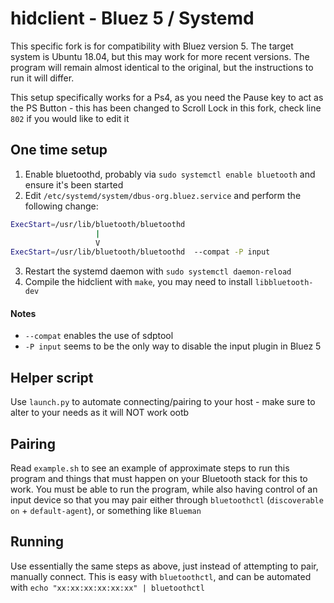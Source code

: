 # hidclient - Bluez 5 / Systemd
This specific fork is for compatibility with Bluez version 5. The target system is Ubuntu 18.04, but this may work for more recent versions. The program will remain almost identical to the original, but the instructions to run it will differ.

This setup specifically works for a Ps4, as you need the Pause key to act as the PS Button - this has been changed to Scroll Lock in this fork, check line `802` if you would like to edit it

## One time setup
1. Enable bluetoothd, probably via `sudo systemctl enable bluetooth` and ensure it's been started
2. Edit `/etc/systemd/system/dbus-org.bluez.service` and perform the following change:
```bash
ExecStart=/usr/lib/bluetooth/bluetoothd
                   |
                   V
ExecStart=/usr/lib/bluetooth/bluetoothd  --compat -P input
```
3. Restart the systemd daemon with `sudo systemctl daemon-reload`
4. Compile the hidclient with `make`, you may need to install `libbluetooth-dev`

#### Notes
- `--compat` enables the use of sdptool
- `-P input` seems to be the only way to disable the input plugin in Bluez 5

## Helper script
Use `launch.py` to automate connecting/pairing to your host - make sure to alter to your needs as it will NOT work ootb

## Pairing
Read `example.sh` to see an example of approximate steps to run this program and things that must happen on your Bluetooth stack for this to work. You must be able to run the program, while also having control of an input device so that you may pair either through `bluetoothctl` (`discoverable on` + `default-agent`), or something like `Blueman`

## Running
Use essentially the same steps as above, just instead of attempting to pair, manually connect. This is easy with `bluetoothctl`, and can be automated with `echo "xx:xx:xx:xx:xx:xx" | bluetoothctl`
